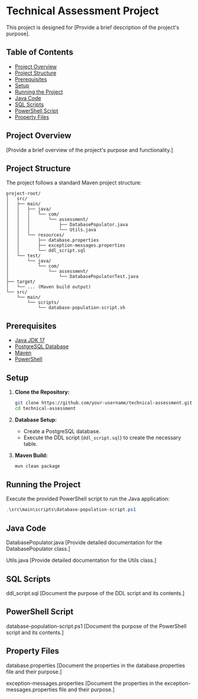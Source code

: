 # Technical Assessment Project

This project is designed for [Provide a brief description of the project's purpose].

## Table of Contents
- [Project Overview](#project-overview)
- [Project Structure](#project-structure)
- [Prerequisites](#prerequisites)
- [Setup](#setup)
- [Running the Project](#running-the-project)
- [Java Code](#java-code)
- [SQL Scripts](#sql-scripts)
- [PowerShell Script](#powershell-script)
- [Property Files](#property-files)

## Project Overview

[Provide a brief overview of the project's purpose and functionality.]

## Project Structure

The project follows a standard Maven project structure:

```
project-root/
│   src/
│   ├── main/
│   │   ├── java/
│   │   │   └── com/
│   │   │       └── assessment/
│   │   │           ├── DatabasePopulator.java
│   │   │           └── Utils.java
│   │   └── resources/
│   │       ├── database.properties
│   │       ├── exception-messages.properties
│   │       └── ddl_script.sql
│   └── test/
│       └── java/
│           └── com/
│               └── assessment/
│                   └── DatabasePopulatorTest.java
├── target/
│   └── ... (Maven build output)
└── src/
    └── main/
        └── scripts/
            └── database-population-script.sh
```

## Prerequisites

- [Java JDK 17](https://www.oracle.com/java/technologies/javase-downloads.html)
- [PostgreSQL Database](https://www.postgresql.org/download/)
- [Maven](https://maven.apache.org/download.cgi)
- [PowerShell](https://docs.microsoft.com/en-us/powershell/)

## Setup

1. **Clone the Repository:**

    ```bash
    git clone https://github.com/your-username/technical-assessment.git
    cd technical-assessment
    ```

2. **Database Setup:**

    - Create a PostgreSQL database.
    - Execute the DDL script (`ddl_script.sql`) to create the necessary table.

3. **Maven Build:**

    ```bash
    mvn clean package
    ```

## Running the Project

Execute the provided PowerShell script to run the Java application:

```powershell
.\src\main\scripts\database-population-script.ps1
```

## Java Code
DatabasePopulator.java
[Provide detailed documentation for the DatabasePopulator class.]

Utils.java
[Provide detailed documentation for the Utils class.]

## SQL Scripts
ddl_script.sql
[Document the purpose of the DDL script and its contents.]

## PowerShell Script
database-population-script.ps1
[Document the purpose of the PowerShell script and its contents.]

## Property Files
database.properties
[Document the properties in the database.properties file and their purpose.]

exception-messages.properties
[Document the properties in the exception-messages.properties file and their purpose.]
